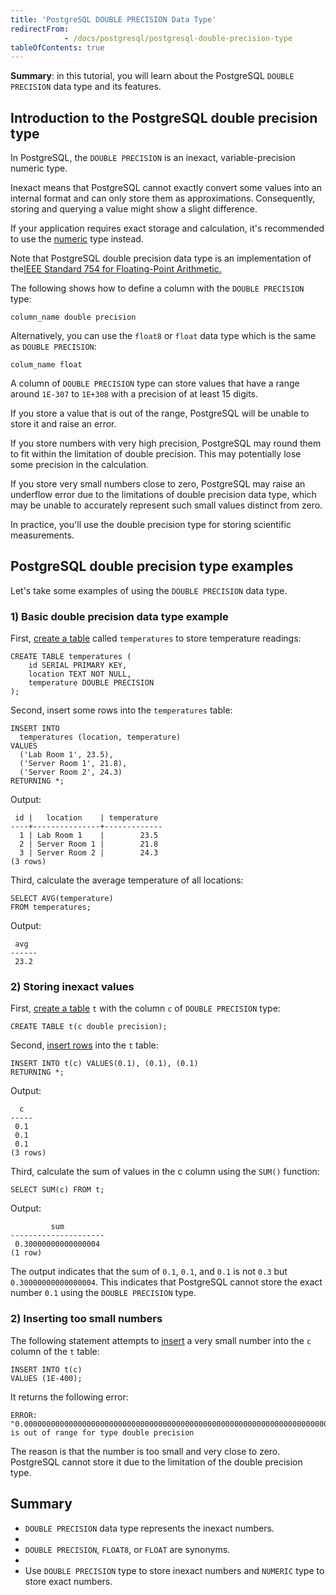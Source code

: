 ```yaml
---
title: 'PostgreSQL DOUBLE PRECISION Data Type'
redirectFrom: 
            - /docs/postgresql/postgresql-double-precision-type
tableOfContents: true
---
```



**Summary**: in this tutorial, you will learn about the PostgreSQL `DOUBLE PRECISION` data type and its features.

## Introduction to the PostgreSQL double precision type

In PostgreSQL, the `DOUBLE PRECISION` is an inexact, variable-precision numeric type.

Inexact means that PostgreSQL cannot exactly convert some values into an internal format and can only store them as approximations. Consequently, storing and querying a value might show a slight difference.

If your application requires exact storage and calculation, it's recommended to use the [numeric](/docs/postgresql/postgresql-numeric) type instead.

Note that PostgreSQL double precision data type is an implementation of the[IEEE Standard 754 for Floating-Point Arithmetic.](https://ieeexplore.ieee.org/document/8766229)

The following shows how to define a column with the `DOUBLE PRECISION` type:

```
column_name double precision
```

Alternatively, you can use the `float8` or `float` data type which is the same as `DOUBLE PRECISION`:

```
colum_name float
```

A column of `DOUBLE PRECISION` type can store values that have a range around `1E-307` to `1E+308` with a precision of at least 15 digits.

If you store a value that is out of the range, PostgreSQL will be unable to store it and raise an error.

If you store numbers with very high precision, PostgreSQL may round them to fit within the limitation of double precision. This may potentially lose some precision in the calculation.

If you store very small numbers close to zero, PostgreSQL may raise an underflow error due to the limitations of double precision data type, which may be unable to accurately represent such small values distinct from zero.

In practice, you'll use the double precision type for storing scientific measurements.

## PostgreSQL double precision type examples

Let's take some examples of using the `DOUBLE PRECISION` data type.

### 1) Basic double precision data type example

First, [create a table](/docs/postgresql/postgresql-create-table) called `temperatures` to store temperature readings:

```
CREATE TABLE temperatures (
    id SERIAL PRIMARY KEY,
    location TEXT NOT NULL,
    temperature DOUBLE PRECISION
);
```

Second, insert some rows into the `temperatures` table:

```
INSERT INTO
  temperatures (location, temperature)
VALUES
  ('Lab Room 1', 23.5),
  ('Server Room 1', 21.8),
  ('Server Room 2', 24.3)
RETURNING *;
```

Output:

```
 id |   location    | temperature
----+---------------+-------------
  1 | Lab Room 1    |        23.5
  2 | Server Room 1 |        21.8
  3 | Server Room 2 |        24.3
(3 rows)
```

Third, calculate the average temperature of all locations:

```
SELECT AVG(temperature)
FROM temperatures;
```

Output:

```
 avg
------
 23.2
```

### 2) Storing inexact values

First, [create a table](/docs/postgresql/postgresql-create-table) `t` with the column `c` of `DOUBLE PRECISION` type:

```
CREATE TABLE t(c double precision);
```

Second, [insert rows](/docs/postgresql/postgresql-insert-multiple-rows) into the `t` table:

```
INSERT INTO t(c) VALUES(0.1), (0.1), (0.1)
RETURNING *;
```

Output:

```
  c
-----
 0.1
 0.1
 0.1
(3 rows)
```

Third, calculate the sum of values in the c column using the `SUM()` function:

```
SELECT SUM(c) FROM t;
```

Output:

```
         sum
---------------------
 0.30000000000000004
(1 row)
```

The output indicates that the sum of `0.1`, `0.1`, and `0.1` is not `0.3` but `0.30000000000000004`. This indicates that PostgreSQL cannot store the exact number `0.1` using the `DOUBLE PRECISION` type.

### 2) Inserting too small numbers

The following statement attempts to [insert](/docs/postgresql/postgresql-insert) a very small number into the `c` column of the `t` table:

```
INSERT INTO t(c)
VALUES (1E-400);
```

It returns the following error:

```
ERROR:  "0.0000000000000000000000000000000000000000000000000000000000000000000000000000000000000000000000000000000000000000000000000000000000000000000000000000000000000000000000000000000000000000000000000000000000000000000000000000000000000000000000000000000000000000000000000000000000000000000000000000000000000000000000000000000000000000000000000000000000000000000000000000000000000000000000000000000000000001" is out of range for type double precision
```

The reason is that the number is too small and very close to zero. PostgreSQL cannot store it due to the limitation of the double precision type.

## Summary

- `DOUBLE PRECISION` data type represents the inexact numbers.
-
- `DOUBLE PRECISION`, `FLOAT8`, or `FLOAT` are synonyms.
-
- Use `DOUBLE PRECISION` type to store inexact numbers and `NUMERIC` type to store exact numbers.
